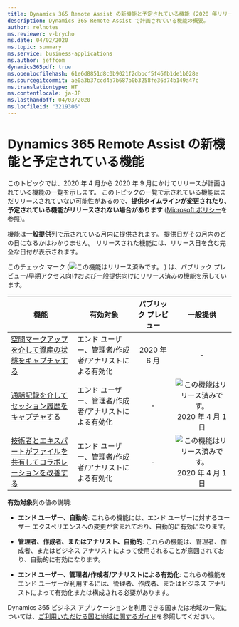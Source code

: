 ```yaml
---
title: Dynamics 365 Remote Assist の新機能と予定されている機能 (2020 年リリース ウェーブ 1)
description: Dynamics 365 Remote Assist で計画されている機能の概要。
author: relnotes
ms.reviewer: v-brycho
ms.date: 04/02/2020
ms.topic: summary
ms.service: business-applications
ms.author: jeffcom
dynamics365pdf: true
ms.openlocfilehash: 61e6d8851d8c0b9021f2dbbcf5f46fb1de1b028e
ms.sourcegitcommit: ae0a3b37ccd4a7b687b0b3258fe36d74b149a47c
ms.translationtype: HT
ms.contentlocale: ja-JP
ms.lasthandoff: 04/03/2020
ms.locfileid: "3219306"
---
```

# <a name="whats-new-and-planned-for-dynamics-365-remote-assist"></a>Dynamics 365 Remote Assist の新機能と予定されている機能

このトピックでは、2020 年 4 月から 2020 年 9 月にかけてリリースが計画されている機能の一覧を示します。 このトピックの一覧で示されている機能はまだリリースされていない可能性があるので、**提供タイムラインが変更されたり、予定されている機能がリリースされない場合があります** ([Microsoft ポリシー](https://go.microsoft.com/fwlink/p/?linkid=2007332)を参照)。

機能は**一般提供**列で示されている月内に提供されます。 提供日がその月内のどの日になるかはわかりません。 リリースされた機能には、リリース日を含む完全な日付が表示されます。

このチェック マーク (![この機能はリリース済みです。](/dynamics365-release-plan/media/green-checkmark.png "この機能はリリース済みです。") ) は、パブリック プレビュー/早期アクセス向けおよび一般提供向けにリリース済みの機能を示しています。

| 機能    | 有効対象    |  パブリック プレビュー |  一般提供 | 
| ---------- |---------------- | :---------------: |:--------------: |
| [空間マークアップを介して資産の状態をキャプチャする](capture-asset-condition-through-spatial-markup.md) | エンド ユーザー、管理者/作成者/アナリストによる有効化| 2020 年 6 月|- | 
| [通話記録を介してセッション履歴をキャプチャする](capture-session-history-through-call-recordings.md) | エンド ユーザー、管理者/作成者/アナリストによる有効化| -|![この機能はリリース済みです。](/dynamics365-release-plan/media/green-checkmark.png "この機能はリリース済みです。") 2020 年 4 月 1 日 | 
| [技術者とエキスパートがファイルを共有してコラボレーションを改善する](share-files-between-technicians-experts-improve-collaboration.md) | エンド ユーザー、管理者/作成者/アナリストによる有効化| -|![この機能はリリース済みです。](/dynamics365-release-plan/media/green-checkmark.png "この機能はリリース済みです。") 2020 年 4 月 1 日 | 

**有効対象**列の値の説明:

- **エンド ユーザー、自動的**: これらの機能には、エンド ユーザーに対するユーザー エクスペリエンスへの変更が含まれており、自動的に有効になります。

- **管理者、作成者、またはアナリスト、自動的**: これらの機能は、管理者、作成者、またはビジネス アナリストによって使用されることが意図されており、自動的に有効になります。

- **エンド ユーザー、管理者/作成者/アナリストによる有効化**: これらの機能をエンド ユーザーが利用するには、管理者、作成者、またはビジネス アナリストによって有効化または構成される必要があります。


Dynamics 365 ビジネス アプリケーションを利用できる国または地域の一覧については、[ご利用いただける国と地域に関するガイド](https://aka.ms/dynamics_365_international_availability_deck)を参照してください。 

